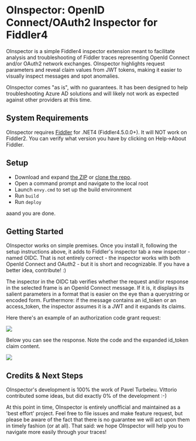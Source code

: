 # OInspector:  OpenID Connect/OAuth2 Inspector for Fiddler4

OInspector is a simple Fiddler4 inspector extension meant to facilitate analysis and troubleshooting of Fiddler traces representing OpenId Connect and/or OAuth2 network exchanges.
OInspector highlights request parameters and reveal claim values from JWT tokens, making it easier to visually inspect messages and spot anomalies.

OInspector comes "as is", with no guarantees. It has been designed to help troubleshooting Azure AD solutions and will likely not work as expected against other providers at this time. 

## System Requirements

OInspector requires [Fiddler](http://www.telerik.com/download/fiddler) for .NET4 (Fiddler4.5.0.0+). It will NOT work on Fiddler2. 
You can verify what version you have by clicking on Help->About Fiddler.
 

## Setup

- Download and expand [the ZIP](https://github.com/vibronet/OInspector/archive/master.zip) or [clone the repo](github-windows://openRepo/https://github.com/vibronet/OInspector). 
- Open a command prompt and navigate to the local root
- Launch `envy.cmd` to set up the build environment
- Run `build`
- Run `deploy`

aaand you are done.

## Getting Started

OInspector works on simple premises. Once you install it, following the setup instructions above, it adds to Fiddler's inspector tab a new inspector - named OIDC. That is not entirely correct - the inspector works with both OpenId Connect and OAuth2 - but it is short and recognizable. If you have a better idea, contribute! :)

The inspector in the OIDC tab verifies whether the request and/or response in the selected frame is an OpenId Connect message. If it is, it displays its salient parameters in a format that is easier on the eye than a querystring or encoded form. Furthermore: if the message contains an id_token or an access_token, the inspector assumes it is a JWT and it expands its claims.

Here there's an example of an authorization code grant request:

![](http://www.cloudidentity.com/blog/wp-content/uploads/2015/04/0request.png)

Below you can see the response. Note the code and the expanded id_token claim content.

![](http://www.cloudidentity.com/blog/wp-content/uploads/2015/04/0response.png)

## Credits & Next Steps

OInspector's development is 100% the work of Pavel Turbeleu. Vittorio contributed some ideas, but did exactly 0% of the development :-) 

At this point in time, OInspector is entirely unofficial and maintained as a 'best effort' project. Feel free to file issues and make feature request, but please be aware of the fact that there is no guarantee we will act upon them in timely fashion (or at all). That said: we hope OInspector will help you to navigate more easily through your traces!